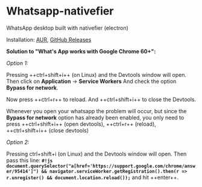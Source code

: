 # Whatsapp-nativefier

WhatsApp desktop built with nativefier (electron)

Installation: [AUR](https://aur.archlinux.org/packages/whatsapp-nativefier), [GitHub Releases](https://github.com/frealgagu/archlinux.whatsapp-nativefier/releases/)

**Solution to "What's App works with Google Chrome 60+":**

*Option 1:*

Pressing ++ctrl+shift+i++ (on Linux) and the Devtools window will open. Then click on **Application** -> **Service Workers** And check the option **Bypass for network**.

Now press ++ctrl+r++ to reload. And ++ctrl+shift+i++ to close the Devtools.

Whenever you open your whatsapp the problem will occur, but since the **Bypass for network** option has already been enabled, you only need to press ++ctrl+shift+i++ (open devtools), ++ctrl+r++ (reload), ++ctrl+shift+i++ (close devtools)

*Option 2:*

Pressing ctrl+shift+i (on Linux) and the Devtools window will open. Then pass this line: **`#!js document.querySelector("a[href='https://support.google.com/chrome/answer/95414']") && navigator.serviceWorker.getRegistration().then(r => r.unregister() && document.location.reload());`** and hit ++enter++.
